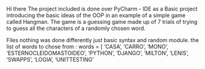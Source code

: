 Hi there
The project included is done over PyCharm - IDE as a Basic project introducing the basic ideas of the OOP in an example of a simple game called Hangman. The game is a guessing game made up of 7 trials of trying to guess all the characters of a randomly chosen word.

Files
nothing was done differently just basic syntax and random module.
the list of words to chose from : words = [
‘CASA’, ‘CARRO’, ‘MONO’, ‘ESTERNOCLEIDOMASTOIDEO’, ‘PYTHON’, ‘DJANGO’,
‘MILTON’, ‘LENIS’, ‘SWAPPS’, ‘LOGIA’, ‘UNITTESTING’
